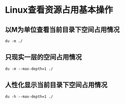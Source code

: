 # Linux查看资源占用基本操作

## 以M为单位查看当前目录下空间占用情况
```shell
du -m ./ 
```

## 只现实一层的空间占用情况
```shell
du -m --max-depth=1 ./ 
```

## 人性化显示当前目录下空间占用情况
```shell
du -h --max-depth=1 ./
```